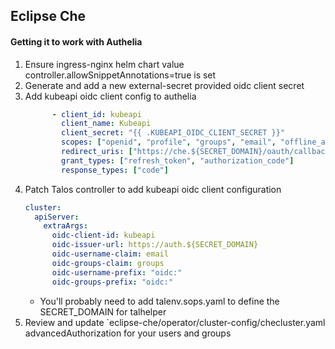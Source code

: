 ## Eclipse Che

#### Getting it to work with Authelia
1.  Ensure ingress-nginx helm chart value controller.allowSnippetAnnotations=true is set
1.  Generate and add a new external-secret provided oidc client secret
1.  Add kubeapi oidc client config to authelia
    ```yaml
          - client_id: kubeapi
            client_name: Kubeapi
            client_secret: "{{ .KUBEAPI_OIDC_CLIENT_SECRET }}"
            scopes: ["openid", "profile", "groups", "email", "offline_access"]
            redirect_uris: ["https://che.${SECRET_DOMAIN}/oauth/callback"]
            grant_types: ["refresh_token", "authorization_code"]
            response_types: ["code"]
    ```
1.  Patch Talos controller to add kubeapi oidc client configuration
    ```yaml
    cluster:
      apiServer:
        extraArgs:
          oidc-client-id: kubeapi
          oidc-issuer-url: https://auth.${SECRET_DOMAIN}
          oidc-username-claim: email
          oidc-groups-claim: groups
          oidc-username-prefix: "oidc:"
          oidc-groups-prefix: "oidc:"
    ```
    -  You'll probably need to add talenv.sops.yaml to define the SECRET_DOMAIN for talhelper
1.  Review and update `eclipse-che/operator/cluster-config/checluster.yaml advancedAuthorization for your users and groups
